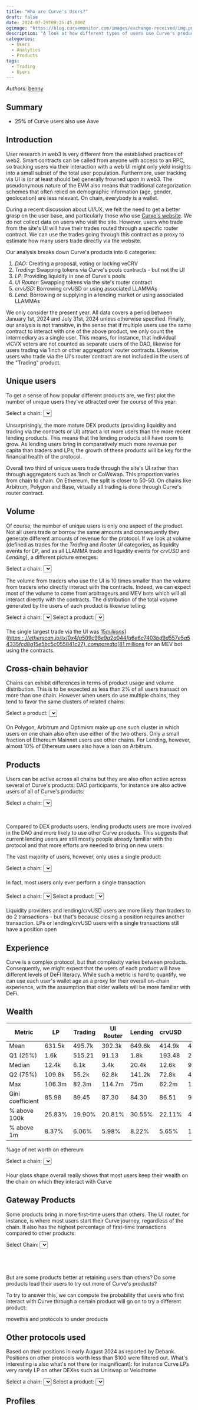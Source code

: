 ```yaml
---
title: "Who are Curve's Users?"
draft: false
date: 2024-07-29T09:25:45.000Z
ogimage: "https://blog.curvemonitor.com/images/exchange-received/img.png"
description: "A look at how different types of users use Curve's products"
categories:
  - Users
  - Analytics
  - Products
tags:
  - Trading
  - Users
---
```


_Authors:_ [benny](https://warpcast.com/bennylada)

<script src="../../js/curve-users/chainlist.js"></script>
<script src="https://cdn.jsdelivr.net/npm/apexcharts"></script>
<script src="https://cdn.jsdelivr.net/npm/chart.js"></script>

## Summary

- 25% of Curve users also use Aave

## Introduction


User research in web3 is very different from the established practices of web2.
Smart contracts can be called from anyone with access to an RPC, so tracking users via their interaction with a web UI might only yield insights into a small subset of the total user population.
Furthermore, user tracking via UI is (or at least should be) generally frowned upon in web3.
The pseudonymous nature of the EVM also means that traditional categorization schemes that often relied on demographic information (age, gender, geolocation) are less relevant. 
On chain, everybody is a wallet.

During a recent discussion about UI/UX, we felt the need to get a better grasp on the user base, and particularly those who use [Curve's website](https://curve.fi/).
We do not collect data on users who visit the site. 
However, users who trade from the site's UI will have their trades routed through a specific router contract. 
We can use the trades going through this contract as a proxy to estimate how many users trade directly via the website.

Our analysis breaks down Curve's products into 6 categories:
1. _DAO:_ Creating a proposal, voting or locking veCRV
2. _Trading:_ Swapping tokens via Curve's pools contracts - but not the UI
3. _LP:_ Providing liquidity in one of Curve's pools
4. _UI Router:_ Swapping tokens via the site's router contract
5. _crvUSD:_ Borrowing crvUSD or using associated LLAMMAs
6. _Lend:_ Borrowing or supplying in a lending market or using associated LLAMMAs

We only consider the present year. All data covers a period between January 1st, 2024 and July 31st, 2024 unless otherwise specified.
Finally, our analysis is not transitive, in the sense that if multiple users use the same contract to interact with one of the above product, we only count the intermediary as a single user. 
This means, for instance, that individual vlCVX voters are not counted as separate users of the DAO, likewise for users trading via 1inch or other aggregators' router contracts.
Likewise, users who trade via the UI's router contract are not included in the users of the "Trading" product.

## Unique users

To get a sense of how popular different products are, we first plot the number of unique users they've attracted over the course of this year:

<script src="../../js/curve-users/uniqueusers.js"></script>
<div style="margin-bottom: 10px;">

  <span>Select a chain: </span>
  <select id="chainSelectUsers"></select>
</div>

<canvas id="userChart"></canvas>

Unsurprisingly, the more mature DEX products (providing liquidity and trading via the contracts or UI) attract a lot more users than the more recent lending products.
This means that the lending products still have room to grow.
As lending users bring in comparatively much more revenue per capita than traders and LPs, the growth of these products will be key for the financial health of the protocol.

Overall two third of unique users trade through the site's UI rather than through aggregators such as 1inch or CoWswap. 
This proportion varies from chain to chain. 
On Ethereum, the split is closer to 50-50. On chains like Arbitrum, Polygon and Base, virtually all trading is done through Curve's router contract.


## Volume

Of course, the number of unique users is only one aspect of the product.
Not all users trade or borrow the same amounts and consequently they generate different amounts of revenue for the protocol.
If we look at volume (defined as trades for the _Trading_ and _Router UI_ categories, as liquidity events for _LP_, and as all LLAMMA trade and liquidity events for _crvUSD_ and _Lending_), a different picture emerges:

<script src="../../js/curve-users/volume.js"></script>
<div style="margin-bottom: 10px;">

  <span>Select a chain: </span>
  <select id="chainSelectUsersVolume"></select>
</div>

<canvas id="userVolumeChart"></canvas>

The volume from traders who use the UI is 10 times smaller than the volume from traders who directly interact with the contracts.
Indeed, we can expect most of the volume to come from arbitrageurs and MEV bots which will all interact directly with the contracts.
The distribution of the total volume generated by the users of each product is likewise telling:

<script src="../../js/curve-users/volhist.js"></script>
<div style="margin-bottom: 20px;">
<span>Select a chain: </span>
<select id="chainSelectHistogram"></select>
<span>Select a product: </span>
<select id="productSelectHistogram"></select>
</div>
<canvas id="histogramChart"></canvas>

The single largest trade via the UI was [$15 millions](https://etherscan.io/tx/0x4fa509c96e9a2a044fa6e6c7403bd9d557e5a54335fcd8a15e5bc5c055841c27), compared to [$81 millions](https://etherscan.io/tx/0x4dab46397f77317ecce7597eda11da90138677653af2c5e11d75e8b9d0674a93) for an MEV bot using the contracts.


## Cross-chain behavior

Chains can exhibit differences in terms of product usage and volume distribution.
This is to be expected as less than 2% of all users transact on more than one chain.
However when users do use multiple chains, they tend to favor the same clusters of related chains:

<script src="../../js/curve-users/producthmp.js"></script>
<div style="margin-bottom: 20px;">
<span>Select a product:</span>
<select id="productSelectHeatmap"></select>

</div>
<div id="productHeatmapChart"></div>

On Polygon, Arbitrum and Optimism make up one such cluster in which users on one chain also often use either of the two others.
Only a small fraction of Ethereum Mainnet users use other chains. 
For Lending, however, almost 10% of Ethereum users also have a loan on Arbitrum.


## Products

Users can be active across all chains but they are also often active across several of Curve's products:
DAO participants, for instance are also active users of all of Curve's products:

<script src="../../js/curve-users/heatmap.js"></script>
<div style="margin-bottom: 10px;">

  <span>Select a chain: </span><select id="chainSelectHeatmap"></select>
</div>
<br>
<div id="heatmapChart"></div>

Compared to DEX products users, lending products users are more involved in the DAO and more likely to use other Curve products.
This suggests that current lending users are still mostly people already familiar with the protocol and that more efforts are needed to bring on new users.

The vast majority of users, however, only uses a single product:

<script src="../../js/curve-users/productuse.js"></script>
<div style="margin-bottom: 20px;">

<span>Select a chain: </span> <select id="chainSelectUsersCount"></select>
</div>
<div style="margin-bottom: 20px;">
<canvas id="userCountChart"></canvas>
</div>

In fact, most users only ever perform a single transaction:

<script src="../../js/curve-users/txhist.js"></script>
<div style="margin-bottom: 20px; margin-top: 20px">
  <span>Select a chain: </span>
  <select id="chainSelectTransactionHistogram"></select>
  <span>Select a product: </span>
  <select id="productSelectTransactionHistogram"></select>
</div>
<canvas id="transactionHistogramChart"></canvas>

Liquidity providers and lending/crvUSD users are more likely than traders to do 2 transactions - but that's because closing a position requires another transaction.
LPs or lending/crvUSD users with a single transactions still have a position open

## Experience

Curve is a complex protocol, but that complexity varies between products.
Consequently, we might expect that the users of each product will have different levels of DeFi literacy. 
While such a metric is hard to quantify, we can use each user's wallet age as a proxy for their overall on-chain experience, with the assumption that older wallets will be more familiar with DeFi.

<script src="https://unpkg.com/@sgratzl/chartjs-chart-boxplot@3"></script>
<script src="../../js/curve-users/violin.js"></script>
<canvas id="violinChart"></canvas>


## Wealth

<script src="../../js/curve-users/wealthviolin.js"></script>
<canvas id="wealthViolinChart"></canvas>


| Metric           | LP | Trading | UI Router | Lending | crvUSD | DAO |
|------------------|----|---------|-----------|---------|---------|----|
| Mean             | 631.5k | 495.7k | 392.3k | 649.6k | 414.9k | 4.1m |
| Q1 (25%)         | 1.6k | 515.21 | 91.13 | 1.8k | 193.48 | 22.4k |
| Median           | 12.4k | 6.1k | 3.4k | 20.4k | 12.6k | 98.1k |
| Q2 (75%)         | 109.8k | 55.2k | 62.8k | 141.2k | 72.8k | 482.8k |
| Max              | 106.3m | 82.3m | 114.7m | 75m | 62.2m | 1.1b |
| Gini coefficient | 85.98 | 89.45 | 87.30 | 84.30 | 86.51 | 91.67 |
| % above 100k     | 25.83% | 19.90% | 20.81% | 30.55% | 22.11% | 49.16% |
| % above 1m       | 8.37% | 6.06% | 5.98% | 8.22% | 5.65% | 17.27% |

%age of net worth on ethereum

<script src="../../js/curve-users/ethworthviolin.js"></script>
<div style="margin-bottom: 20px;">
<span>Select a chain: </span><select id="ethWorthChainSelector"></select>
</div>
<div style="margin-bottom: 20px;">

<canvas id="ethWorthViolinChart"></canvas>
</div>

Hour glass shape overall really shows that most users keep their wealth on the chain on which they interact with Curve

## Gateway Products

Some products bring in more first-time users than others. 
The UI router, for instance, is where most users start their Curve journey, regardless of the chain.
It also has the highest percentage of first-time transactions compared to other products:

<script src="../../js/curve-users/firsttimedis.js"></script>
<div style="margin-bottom: 20px;">
    <label for="chainSelector">Select Chain:</label>
    <select id="chainSelector"></select>
</div>

<div style="display: flex; justify-content: space-around; flex-wrap: wrap; margin-bottom: 50px">
    <div style="width: 45%; min-width: 300px;">
        <canvas id="firstTimeUsersChart"></canvas>
    </div>
    <div style="width: 45%; min-width: 300px;">
        <canvas id="percentageChart"></canvas>
    </div>
</div>



But are some products better at retaining users than others? 
Do some products lead their users to try out more of Curve's products?

To try to answer this, we can compute the probability that users who first interact with Curve through a certain product will go on to try a different product:





movethis and protocols to under products

## Other protocols used

Based on their positions in early August 2024 as reported by Debank. Positions on other protocols worth less than $100 were filtered out.
What's interesting is also what's not there (or insignificant): for instance Curve LPs very rarely LP on other DEXes such as Uniswap or Velodrome

<script src="../../js/curve-users/protoverlap.js"></script>
<div>
    <span>Select a chain: </span><select id="chainSelectOverlap"></select>
<span>Select a product: </span><select id="productSelectOverlap"></select>
</div>
<canvas id="overlapBarChart" style="height: 200px;"></canvas>

## Profiles
